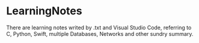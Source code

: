 # LearningNotes
There are learning notes writed by .txt and Visual Studio Code, referring to C, Python, Swift, multiple Databases, Networks and other sundry summary.
